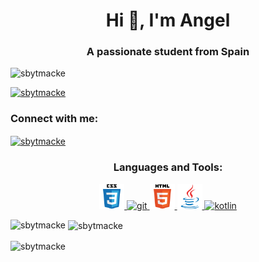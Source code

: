 <h1 align="center">Hi 👋, I'm Angel</h1>
<h3 align="center">A passionate student from Spain</h3>

<p align="left"> <img src="https://komarev.com/ghpvc/?username=sbytmacke&label=Profile%20views&color=0e75b6&style=flat" alt="sbytmacke" /> </p>

<p align="left"> <a href="https://twitter.com/sbytmacke" target="blank"><img src="https://img.shields.io/twitter/follow/sbytmacke?logo=twitter&style=for-the-badge" alt="sbytmacke" /></a> </p>

<h3 align="left">Connect with me:</h3>
<p align="left">
<a href="https://twitter.com/sbytmacke" target="blank"><img align="center" src="https://raw.githubusercontent.com/rahuldkjain/github-profile-readme-generator/master/src/images/icons/Social/twitter.svg" alt="sbytmacke" height="30" width="40" /></a>
</p>

<h3 align="center">Languages and Tools:</h3>
<p align="center"> <a href="https://www.w3schools.com/css/" target="_blank" rel="noreferrer"> <img src="https://raw.githubusercontent.com/devicons/devicon/master/icons/css3/css3-original-wordmark.svg" alt="css3" width="40" height="40"/> </a> <a href="https://git-scm.com/" target="_blank" rel="noreferrer"> <img src="https://www.vectorlogo.zone/logos/git-scm/git-scm-icon.svg" alt="git" width="40" height="40"/> </a> <a href="https://www.w3.org/html/" target="_blank" rel="noreferrer"> <img src="https://raw.githubusercontent.com/devicons/devicon/master/icons/html5/html5-original-wordmark.svg" alt="html5" width="40" height="40"/> </a> <a href="https://www.java.com" target="_blank" rel="noreferrer"> <img src="https://raw.githubusercontent.com/devicons/devicon/master/icons/java/java-original.svg" alt="java" width="40" height="40"/> </a> <a href="https://kotlinlang.org" target="_blank" rel="noreferrer"> <img src="https://www.vectorlogo.zone/logos/kotlinlang/kotlinlang-icon.svg" alt="kotlin" width="40" height="40"/> </a> </p>

<p><img align="left" src="https://github-readme-stats.vercel.app/api/top-langs?username=sbytmacke&show_icons=true&locale=en&layout=compact" alt="sbytmacke" /></p>

<p>&nbsp;<img align="center" src="https://github-readme-stats.vercel.app/api?username=sbytmacke&show_icons=true&locale=en" alt="sbytmacke" /></p>

<p><img align="center" src="https://github-readme-streak-stats.herokuapp.com/?user=sbytmacke&" alt="sbytmacke" /></p>

